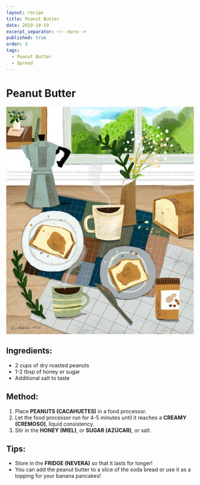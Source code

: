 ```yaml
---
layout: recipe
title: Peanut Butter
date: 2019-10-19
excerpt_separator: <!--more-->
published: true
order: 3
tags:
  - Peanut Butter
  - Spread
---
```


# Peanut Butter

<!--more-->

[![Peanut Butter](/_uploads/peanutbutter1.jpg)](/_uploads/peanutbutter1.jpg)

## Ingredients:
- 2 cups of dry roasted peanuts
- 1-2 tbsp of honey or sugar
- Additional salt to taste

## Method:
1. Place **PEANUTS (CACAHUETES)** in a food processor.
2. Let the food processor run for 4-5 minutes until it reaches a **CREAMY (CREMOSO)**, liquid consistency.
3. Stir in the **HONEY (MIEL)**, or **SUGAR (AZÚCAR)**, or salt.

## Tips:
- Store in the **FRIDGE (NEVERA)** so that it lasts for longer!
- You can add the peanut butter to a slice of the soda bread or use it as a topping for your banana pancakes!
